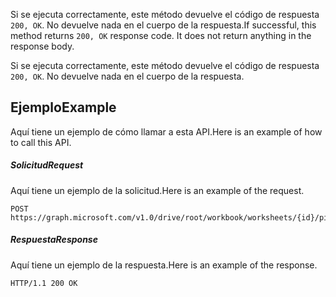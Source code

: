 <span data-ttu-id="71243-p103">Si se ejecuta correctamente, este método devuelve el código de respuesta `200, OK`. No devuelve nada en el cuerpo de la respuesta.</span><span class="sxs-lookup"><span data-stu-id="71243-p103">If successful, this method returns `200, OK` response code. It does not return anything in the response body.</span></span>

Si se ejecuta correctamente, este método devuelve el código de respuesta `200, OK`. No devuelve nada en el cuerpo de la respuesta.

## <a name="example"></a><span data-ttu-id="71243-119">Ejemplo</span><span class="sxs-lookup"><span data-stu-id="71243-119">Example</span></span>
<span data-ttu-id="71243-120">Aquí tiene un ejemplo de cómo llamar a esta API.</span><span class="sxs-lookup"><span data-stu-id="71243-120">Here is an example of how to call this API.</span></span>
##### <a name="request"></a><span data-ttu-id="71243-121">Solicitud</span><span class="sxs-lookup"><span data-stu-id="71243-121">Request</span></span>
<span data-ttu-id="71243-122">Aquí tiene un ejemplo de la solicitud.</span><span class="sxs-lookup"><span data-stu-id="71243-122">Here is an example of the request.</span></span>
<!-- {
  "blockType": "request",
  "name": "workbookpivottable_refresh"
}-->
```http
POST https://graph.microsoft.com/v1.0/drive/root/workbook/worksheets/{id}/pivotTables/{id}/refresh
```

##### <a name="response"></a><span data-ttu-id="71243-123">Respuesta</span><span class="sxs-lookup"><span data-stu-id="71243-123">Response</span></span>
<span data-ttu-id="71243-124">Aquí tiene un ejemplo de la respuesta.</span><span class="sxs-lookup"><span data-stu-id="71243-124">Here is an example of the response.</span></span>
<!-- {
  "blockType": "response",
  "truncated": true,
  "@odata.type": "microsoft.graph.none"
} -->
```http
HTTP/1.1 200 OK
```

